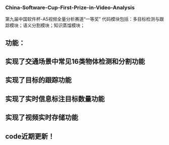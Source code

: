 ### China-Software-Cup-First-Prize-in-Video-Analysis
第九届中国软件杯-A5视频全量分析赛道“一等奖”
代码模块包括：多目标检测与跟踪模块；语义分割模块；知识蒸馏模块；

## 功能：
## 实现了交通场景中常见16类物体检测和分割功能
## 实现了目标的跟踪功能
## 实现了实时信息标注目标数量功能
## 实现了视频实时存储功能


## code近期更新！
